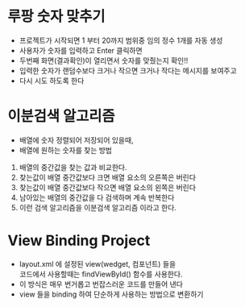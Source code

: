 # 루팡 숫자 맞추기
* 프로젝트가 시작되면 1 부터 20까지 범위중 임의 정수 1개를 자동 생성
* 사용자가 숫자를 입력하고 Enter 클릭하면
* 두번째 화면(결과확인)이 열리면서 숫자를 맞췄는지 확인!!
* 입력한 숫자가 랜덤수보다 크거나 작으면 크거나 작다는 메시지를 보여주고
* 다시 시도 하도록 한다

# 이분검색 알고리즘
* 배열에 숫자 정렬되어 저장되어 있을때,
* 배열에 원하는 숫자를 찾는 방법
1. 배열의 중간값을 찾는 값과 비교한다.
2. 찾는값이 배열 중간값보다 크면 배열 요소의 오른쪽은 버린다
3. 찾는값이 배열 중간값보다 작으면 배열 요소의 왼쪽은 버린다
4. 남아있는 배열의 중간값을 다 검색하며 계속 반복한다
5. 이런 검색 알고리즘을 이분검색 알고리즘 이라고 한다.

# View Binding Project
* layout.xml 에 설정된 view(wedget, 컴포넌트) 들을    
코드에서 사용할때는 findViewById() 함수를 사용한다.
* 이 방식은 매우 번거롭고 번잡스러운 코드를 만들어 낸다
* view 들을 binding 하여 단순하게 사용하는 방법으로 변환하기